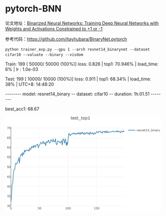 # pytorch-BNN

论文地址：[Binarized Neural Networks: Training Deep Neural Networks with Weights and Activations Constrained to +1 or -1](https://arxiv.org/abs/1602.02830v3)

参考代码：https://github.com/itayhubara/BinaryNet.pytorch

`python trainer_exp.py --gpu 1 --arch resnet14_binarynet --dataset cifar10 --valuate --binary --visdom`

Train: 199 [  50000/  50000 (100%)] loss:   0.826 | top1: 70.946% | load_time:   6% | lr   : 1.0e-03

Test:  199 [  10000/  10000 (100%)] loss:   0.911 | top1:  68.34% | load_time:  38% | UTC+8: 14:48:20

--------  model: resnet14_binary  --  dataset: cifar10  --  duration:  1h:01.51  --------

best_acc1: 68.67

![test_loss](imgs/binarynet/resnet14_binary_test_top1.jpg)